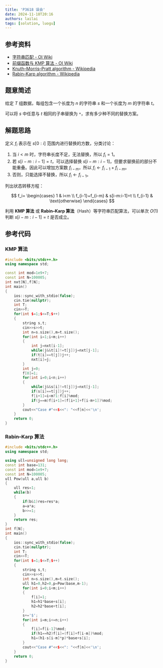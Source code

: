 ```yaml
---
title: 'P3618 误会'
date: 2024-11-18T20:16
authors: lailai
tags: [solution, luogu]
---
```


<Solution pid="P3618" aid="5ox5am6y" />

<!-- truncate -->

## 参考资料

- [字符串匹配 - OI Wiki](https://oi-wiki.org/string/match/)
- [前缀函数与 KMP 算法 - OI Wiki](https://oi-wiki.org/string/kmp/)
- [Knuth–Morris–Pratt algorithm - Wikipedia](https://en.wikipedia.org/wiki/Knuth–Morris–Pratt_algorithm)
- [Rabin–Karp algorithm - Wikipedia](https://en.wikipedia.org/wiki/Rabin–Karp_algorithm)

## 题意简述

给定 $T$ 组数据，每组包含一个长度为 $n$ 的字符串 $s$ 和一个长度为 $m$ 的字符串 $t$。

可以将 $s$ 中任意与 $t$ 相同的子串替换为 `*`，求有多少种不同的替换方案。

## 解题思路

定义 $f_i$ 表示在 $s[0:i]$ 范围内进行替换的方数，分类讨论：

1. 当 $i<m$ 时，字符串长度不足，无法替换，所以 $f_i=1$。
2. 若 $s[i-m:i-1]=t$，可以选择替换 $s[i-m:i-1]$，但要求替换前的部分不能重叠。因此可以增加方案数 $f_{i-m}$，所以 $f_i\gets f_{i-1}+f_{i-m}$。
3. 否则，只能选择不替换，所以 $f_i\gets f_{i-1}$。

列出状态转移方程：

$$
f_i=
\begin{cases}
  1 & i<m \\
  f_{i-1}+f_{i-m} & s[i-m:i-1]=t \\
  f_{i-1} & \text{otherwise}
\end{cases}
$$

利用 **KMP 算法** 或 **Rabin–Karp 算法**（Hash）等字符串匹配算法，可以单次 $O(1)$ 判断 $s[i-m:i-1]=t$ 是否成立。

## 参考代码

### KMP 算法

```cpp
#include <bits/stdc++.h>
using namespace std;

const int mod=1e9+7;
const int N=100005;
int nxt[N],f[N];
int main()
{
	ios::sync_with_stdio(false);
	cin.tie(nullptr);
	int T;
	cin>>T;
	for(int $=1;$<=T;$++)
	{
		string s,t;
		cin>>s>>t;
		int n=s.size(),m=t.size();
		for(int i=1;i<m;i++)
		{
			int j=nxt[i-1];
			while(j&&t[i]!=t[j])j=nxt[j-1];
			if(t[i]==t[j])j++;
			nxt[i]=j;
		}
		int j=0;
		f[0]=1;
		for(int i=0;i<n;i++)
		{
			while(j&&s[i]!=t[j])j=nxt[j-1];
			if(s[i]==t[j])j++;
			f[i+1]=i<m?1:f[i]%mod;
			if(j==m)f[i+1]=(f[i+1]+f[i-m+1])%mod;
		}
		cout<<"Case #"<<$<<": "<<f[n]<<'\n';
	}
	return 0;
}
```

### Rabin–Karp 算法

```cpp
#include <bits/stdc++.h>
using namespace std;

using ull=unsigned long long;
const int base=131;
const int mod=1e9+7;
const int N=100005;
ull Pow(ull a,ull b)
{
	ull res=1;
	while(b)
	{
		if(b&1)res=res*a;
		a=a*a;
		b>>=1;
	}
	return res;
}
int f[N];
int main()
{
	ios::sync_with_stdio(false);
	cin.tie(nullptr);
	int T;
	cin>>T;
	for(int $=1;$<=T;$++)
	{
		string s,t;
		cin>>s>>t;
		int n=s.size(),m=t.size();
		ull h1=0,h2=0,p=Pow(base,m-1);
		for(int i=0;i<m;i++)
		{
			f[i]=1;
			h1=h1*base+s[i];
			h2=h2*base+t[i];
		}
		s+='$';
		for(int i=m;i<=n;i++)
		{
			f[i]=f[i-1]%mod;
			if(h1==h2)f[i]=(f[i]+f[i-m])%mod;
			h1=(h1-s[i-m]*p)*base+s[i];
		}
		cout<<"Case #"<<$<<": "<<f[n]<<'\n';
	}
	return 0;
}
```
